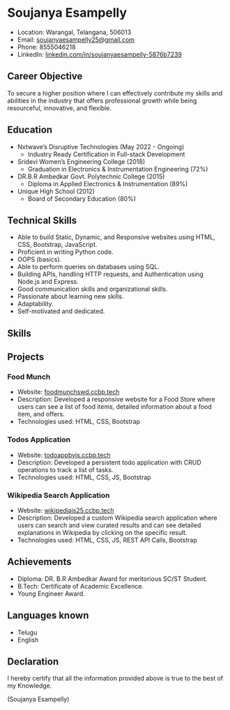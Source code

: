 # Soujanya Esampelly

- Location: Warangal, Telangana, 506013
- Email: soujanyaesampelly25@gmail.com
- Phone: 8555046218
- LinkedIn: [linkedin.com/in/soujanyaesampelly-5876b7239](https://www.linkedin.com/in/soujanyaesampelly-5876b7239)

## Career Objective
To secure a higher position where I can effectively contribute my skills and abilities in the industry that offers professional growth while being resourceful, innovative, and flexible.

## Education
- Nxtwave’s Disruptive Technologies (May 2022 - Ongoing)
  - Industry Ready Certification in Full-stack Development
- Sridevi Women’s Engineering College (2018)
  - Graduation in Electronics & Instrumentation Engineering (72%)
- DR.B.R Ambedkar Govt. Polytechnic College (2015)
  - Diploma in Applied Electronics & Instrumentation (89%)
- Unique High School (2012)
  - Board of Secondary Education (80%)

## Technical Skills
- Able to build Static, Dynamic, and Responsive websites using HTML, CSS, Bootstrap, JavaScript.
- Proficient in writing Python code.
- OOPS (basics).
- Able to perform queries on databases using SQL.
- Building APIs, handling HTTP requests, and Authentication using Node.js and Express.
- Good communication skills and organizational skills.
- Passionate about learning new skills.
- Adaptability.
- Self-motivated and dedicated.

## Skills

## Projects

### Food Munch
- Website: [foodmunchswd.ccbp.tech](https://foodmunchswd.ccbp.tech/)
- Description: Developed a responsive website for a Food Store where users can see a list of food items, detailed information about a food item, and offers.
- Technologies used: HTML, CSS, Bootstrap

### Todos Application
- Website: [todoappbyjs.ccbp.tech](https://todoappbyjs.ccbp.tech/)
- Description: Developed a persistent todo application with CRUD operations to track a list of tasks.
- Technologies used: HTML, CSS, JS, Bootstrap

### Wikipedia Search Application
- Website: [wikipediajs25.ccbp.tech](https://wikipediajs25.ccbp.tech/)
- Description: Developed a custom Wikipedia search application where users can search and view curated results and can see detailed explanations in Wikipedia by clicking on the specific result.
- Technologies used: HTML, CSS, JS, REST API Calls, Bootstrap

## Achievements
- Diploma: DR. B.R Ambedkar Award for meritorious SC/ST Student.
- B.Tech: Certificate of Academic Excellence.
- Young Engineer Award.

## Languages known
- Telugu
- English

## Declaration
I hereby certify that all the information provided above is true to the best of my Knowledge.

(Soujanya Esampelly)
